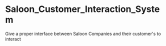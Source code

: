# Saloon_Customer_Interaction_System
Give a proper interface between Saloon Companies and their customer's to interact
